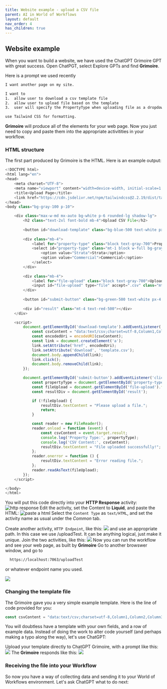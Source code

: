 ```yaml
---
title: Website example - upload a CSV file
parent: AI in World of Workflows
layout: default
nav_order: 4
has_children: true
---
```


## Website example

When you want to build a website, we have used the ChatGPT Grimoire GPT with great success.  Open ChatPGT, select Explore GPTs and find **Grimoire**.

Here is a prompt we used recently

``` sh
I want another page on my site.  

I want to
1.  allow user to download a csv template file 
2.  allow user to upload file based on the template
3.  user will specify the PropertyType when uploading file as a dropdown with choices of 'Strata' or 'Commercial'

use Tailwind CSS for formatting.
```

**Grimoire** will produce all of the elements for your web page.  Now you just need to copy and paste them into the appropriate activitities in your workflow.  

### HTML structure

The first part produced by Grimoire is the HTML.  Here is an example output:

```js
<!DOCTYPE html>
<html lang="en">
<head>
    <meta charset="UTF-8">
    <meta name="viewport" content="width=device-width, initial-scale=1.0">
    <title>Upload Page</title>
    <link href="https://cdn.jsdelivr.net/npm/tailwindcss@2.2.19/dist/tailwind.min.css" rel="stylesheet">
</head>
<body class="bg-gray-100 p-10">

    <div class="max-w-md mx-auto bg-white p-6 rounded-lg shadow-lg">
        <h2 class="text-2xl font-bold mb-4">Upload CSV File</h2>
        
        <button id="download-template" class="bg-blue-500 text-white px-4 py-2 rounded mb-4">Download CSV Template</button>
        
        <div class="mb-4">
            <label for="property-type" class="block text-gray-700">Property Type</label>
            <select id="property-type" class="mt-1 block w-full bg-gray-100 border border-gray-300 rounded-md shadow-sm">
                <option value="Strata">Strata</option>
                <option value="Commercial">Commercial</option>
            </select>
        </div>
        
        <div class="mb-4">
            <label for="file-upload" class="block text-gray-700">Upload CSV File</label>
            <input id="file-upload" type="file" accept=".csv" class="mt-1 block w-full bg-gray-100 border border-gray-300 rounded-md shadow-sm">
        </div>
        
        <button id="submit-button" class="bg-green-500 text-white px-4 py-2 rounded">Upload</button>
        
        <div id="result" class="mt-4 text-red-500"></div>
    </div>

    <script>
        document.getElementById('download-template').addEventListener('click', function () {
            const csvContent = "data:text/csv;charset=utf-8,Column1,Column2,Column3\n";
            const encodedUri = encodeURI(csvContent);
            const link = document.createElement('a');
            link.setAttribute('href', encodedUri);
            link.setAttribute('download', 'template.csv');
            document.body.appendChild(link);
            link.click();
            document.body.removeChild(link);
        });

        document.getElementById('submit-button').addEventListener('click', function () {
            const propertyType = document.getElementById('property-type').value;
            const fileUpload = document.getElementById('file-upload').files[0];
            const resultDiv = document.getElementById('result');

            if (!fileUpload) {
                resultDiv.textContent = "Please upload a file.";
                return;
            }

            const reader = new FileReader();
            reader.onload = function (event) {
                const csvContent = event.target.result;
                console.log('Property Type:', propertyType);
                console.log('CSV Content:', csvContent);
                resultDiv.textContent = "File uploaded successfully!";
            };
            reader.onerror = function () {
                resultDiv.textContent = "Error reading file.";
            };
            reader.readAsText(fileUpload);
        });
    </script>

</body>
</html>
```

You will put this code directly into your **HTTP Response** activity:
![http response](2024-07-06-15-11-13.png)
Edit the activity, set the Content to **Liquid**, and paste the HTML:
![paste a html](2024-07-06-15-13-14.png)
Select the `Content Type` as `text/HTML`, and set the activity name as usual under the *Common* tab.

Create another activity, `HTTP Endpoint`, like this:
![](2024-07-06-15-24-14.png)
and use an appropriate path.  In this case we use /uploadTest.  It can be anything logical, just make it unique.
Join the two activities, like this:
![](2024-07-06-15-26-11.png)
Now you can run the workflow and see your web page, as built by **Grimoire**
Go to another browswer window, and go to  

```sh
  https://localhost:7063/uploadTest   
```

or whatever endpoint name you used.

![](2024-07-06-16-14-04.png)

### Changing the template file

The Grimoire gave you a very simple example template.  Here is the line of code provided for you:

``` js
const csvContent = "data:text/csv;charset=utf-8,Column1,Column2,Column3\n";
```

You will doubtless have a template with your own fields, and a row of example data.  Instead of doing the work to alter code yourself (and perhaps making a typo along the way), let's use ChatGPT:

Upload your template directly to ChatGPT Grimoire, with a prompt like this:
![](2024-07-06-16-20-50.png)
The **Grimoire** responds like this:
![](2024-07-06-16-21-48.png)


### Receiving the file into your Workflow

So now you have a way of collecting data and sending it to your World of Workflows environment.  Let's ask ChatGPT what to do next:
